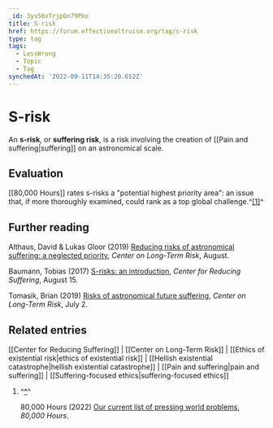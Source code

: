 ```yaml
---
_id: 3yv56vTrjpGn79Pko
title: S-risk
href: https://forum.effectivealtruism.org/tag/s-risk
type: tag
tags:
  - LessWrong
  - Topic
  - Tag
synchedAt: '2022-09-11T14:35:20.652Z'
---
```

# S-risk

An **s-risk**, or **suffering risk**, is a risk involving the creation of [[Pain and suffering|suffering]] on an astronomical scale.

Evaluation
----------

[[80,000 Hours]] rates s-risks a "potential highest priority area": an issue that, if more thoroughly examined, could rank as a top global challenge.^[\[1\]](#fnzdokdqtfa0e)^

Further reading
---------------

Althaus, David & Lukas Gloor (2019) [Reducing risks of astronomical suffering: a neglected priority](https://longtermrisk.org/reducing-risks-of-astronomical-suffering-a-neglected-priority/), *Center on Long-Term Risk*, August.

Baumann, Tobias (2017) [S-risks: an introduction](http://centerforreducingsuffering.org/intro/), *Center for Reducing Suffering*, August 15.

Tomasik, Brian (2019) [Risks of astronomical future suffering](https://longtermrisk.org/risks-of-astronomical-future-suffering/), *Center on Long-Term Risk*, July 2.

Related entries
---------------

[[Center for Reducing Suffering]] | [[Center on Long-Term Risk]] | [[Ethics of existential risk|ethics of existential risk]] | [[Hellish existential catastrophe|hellish existential catastrophe]] | [[Pain and suffering|pain and suffering]] | [[Suffering-focused ethics|suffering-focused ethics]]

1.  ^**[^](#fnrefzdokdqtfa0e)**^
    
    80,000 Hours (2022) [Our current list of pressing world problems](https://80000hours.org/problem-profiles/), *80,000 Hours*.